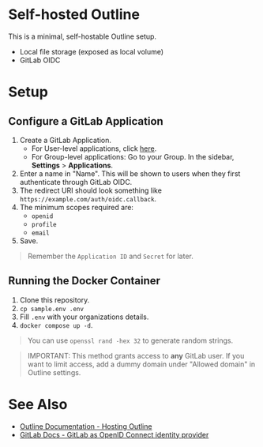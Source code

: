 # Self-hosted Outline
This is a minimal, self-hostable Outline setup.
* Local file storage (exposed as local volume)
* GitLab OIDC

# Setup
## Configure a GitLab Application
1. Create a GitLab Application.
	* For User-level applications, click [here](https://gitlab.com/-/user_settings/applications).
	* For Group-level applications: Go to your Group. In the sidebar, **Settings** > **Applications**.
2. Enter a name in "Name". This will be shown to users when they first authenticate through GitLab OIDC.
2. The redirect URI should look something like `https://example.com/auth/oidc.callback`.
3. The minimum scopes required are:
	* `openid`
	* `profile`
	* `email`
4. Save.

> Remember the `Application ID` and `Secret` for later.

## Running the Docker Container
1. Clone this repository.
2. `cp sample.env .env`
3. Fill `.env` with your organizations details.
4. `docker compose up -d`.

> You can use `openssl rand -hex 32` to generate random strings.

> IMPORTANT: This method grants access to **any** GitLab user. If you want to limit access, add a dummy domain under "Allowed domain" in Outline settings.

# See Also
* [Outline Documentation - Hosting Outline](https://docs.getoutline.com/s/hosting/doc/hosting-outline-nipGaCRBDu)
* [GitLab Docs - GitLab as OpenID Connect identity provider](https://docs.gitlab.com/ee/integration/openid_connect_provider.html)
